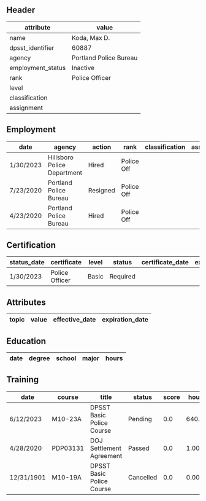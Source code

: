 ## Header
| attribute | value |
| --------- | ----- |
| name | Koda, Max D. |
| dpsst_identifier | 60887 |
| agency | Portland Police Bureau |
| employment_status | Inactive |
| rank | Police Officer |
| level |  |
| classification |  |
| assignment |  |
## Employment
| date | agency | action | rank | classification | assignment |
| ---- | ------ | ------ | ---- | -------------- | ---------- |
| 1/30/2023 | Hillsboro Police Department | Hired | Police Off |  |  |
| 7/23/2020 | Portland Police Bureau | Resigned | Police Off |  |  |
| 4/23/2020 | Portland Police Bureau | Hired | Police Off |  |  |
## Certification
| status_date | certificate | level | status | certificate_date | expiration_date | probation_date |
| ----------- | ----------- | ----- | ------ | ---------------- | --------------- | -------------- |
| 1/30/2023 | Police Officer | Basic | Required |  |  | 7/30/2024 |
## Attributes
| topic | value | effective_date | expiration_date |
| ----- | ----- | -------------- | --------------- |
## Education
| date | degree | school | major | hours |
| ---- | ------ | ------ | ----- | ----- |
## Training
| date | course | title | status | score | hours |
| ---- | ------ | ----- | ------ | ----- | ----- |
| 6/12/2023 | M10-23A | DPSST Basic Police Course | Pending | 0.0 | 640.00 |
| 4/28/2020 | PDP03131 | DOJ Settlement Agreement | Passed | 0.0 | 1.00 |
| 12/31/1901 | M10-19A | DPSST Basic Police Course | Cancelled | 0.0 | 0.00 |
